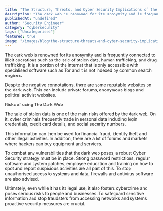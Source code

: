 ```yaml
---
title: "The Structure, Threats, and Cyber Security Implications of the Dark Web"
description: "The dark web is renowned for its anonymity and is frequently connected to illicit operations such as the sale of stolen data, human trafficking, and drug traffi..."
publishedAt: "undefined"
author: "Security Engineer"
category: "cybersecurity"
tags: ["Uncategorised"]
featured: true
image: "/images/blog/the-structure-threats-and-cyber-security-implications-of-the-dark-web-featured.jpeg"
---
```


The dark web is renowned for its anonymity and is frequently connected to illicit operations such as the sale of stolen data, human trafficking, and drug trafficking. It is a portion of the internet that is only accessible with specialised software such as Tor and it is not indexed by common search engines.

Despite the negative connotations, there are some reputable websites on the dark web. This can include private forums, anonymous blogs and political activist websites.

Risks of using The Dark Web 

The sale of stolen data is one of the main risks offered by the dark web. On it, cyber criminals frequently trade in personal data including login credentials, credit card details, and social security numbers. 

This information can then be used for financial fraud, identity theft and other illegal activities. In addition, there are a lot of forums and markets where hackers can buy equipment and services.

To combat any vulnerabilities that the dark web poses, a robust Cyber Security strategy must be in place. Strong password restrictions, regular software and system patches, employee education and training on how to spot and report suspicious activities are all part of this. To stop unauthorised access to systems and data, firewalls and antivirus software are also advised.

Ultimately, even while it  has its legal use, it also fosters cybercrime and poses serious risks to people and businesses. To safeguard sensitive information and stop fraudsters from accessing networks and systems, proactive security measures are crucial.
